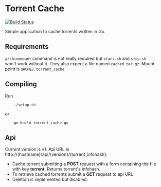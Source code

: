 Torrent Cache
=============
[![Build Status](https://travis-ci.org/k4rr1m/torrent-cache.png)](https://travis-ci.org/k4rr1m/torrent-cache)

Simple application to cache torrents written in Go.

Requirements
------------
`archivemount` command is not really required but `start.sh` and `stop.sh` won't work without it. They also expect a file named `cached.tar.gz`. Mount point is `$HOME/.torrent_cache`.


Compiling
---------
Run
```
    ./setup.sh
```
or
```
    go build torrent_cache.go
```
Api
---
Current version is v1.
Api URL is http://{hostname}/api/{version}/{torrent_infohash}.
* Cache torrent submitting a __POST__ request with a form containing the file with key __torrent__. Returns torrent's infohash.
* To retrieve cached torrents submit a __GET__ request to api URL
* Deletion is implemented but disabled.
